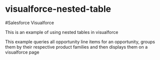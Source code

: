 # visualforce-nested-table

#Salesforce Visualforce

This is an example of using nested tables in visualforce

This example queries all opportunity line items for an opportunity, groups them by their respective product families and then displays them on a visualforce page
